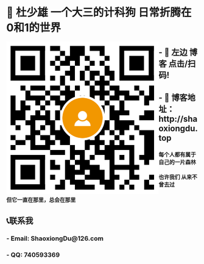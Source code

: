 <h1> 💚  杜少雄 一个大三的计科狗  日常折腾在0和1的世界</h1>

<a target="_blank" href="http://shaoxiongdu.top"><img align="left" alt="我的技术博客" title="我的技术博客" src="https://github.com/ShaoxiongDu/ShaoxiongDu/blob/main/blogQR.png" /> </a>



<h2> - 💛 左边 博客 点击/扫码! </h2>

<h2> - 💙 博客地址：http://shaoxiongdu.top </h2>

<h4>  每个人都有属于自己的一片森林 </h4>

<h4>  也许我们 从来不曾去过</h4>

<h4>  但它一直在那里，总会在那里</h4>

<h2> 📞联系我 </h2>

<h3> - Email: ShaoxiongDu@126.com </h3>
<h3> - QQ: 740593369 </h3>
